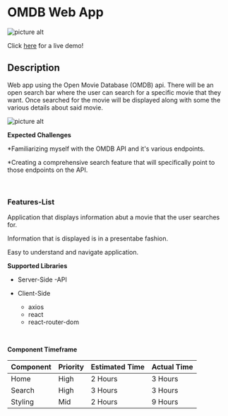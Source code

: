 # OMDB Web App

![picture alt](https://www.programmableweb.com/sites/default/files/styles/facebook_scale_height_200/public/OMDb%20API.png?itok=sFxdpUFo)

Click [here](http://omdb-cc.surge.sh/) for a live demo!

## Description ###

Web app using the Open Movie Database (OMDB) api. There will be an open search bar where the user can search for a specific movie that they want. Once searched for the movie will be displayed along with some the various details about said movie. 

![picture alt](https://media3.giphy.com/media/6pJNYBYSMFod2/source.gif)


**Expected Challenges** 

*Familiarizing myself with the OMDB API and it's various endpoints.

*Creating a comprehensive search feature that will specifically point to those endpoints on the API.


&nbsp;
&nbsp;
&nbsp;

### Features-List ###

Application that displays information abut a movie that the user searches for.

Information that is displayed is in a presentabe fashion.

Easy to understand and navigate application.


**Supported Libraries**

* Server-Side
  -API

* Client-Side
  - axios
  - react
  - react-router-dom

&nbsp;
&nbsp;
&nbsp;
&nbsp;
&nbsp;


**Component Timeframe**

Component     | Priority      | Estimated Time  |  Actual Time  |
------------- | ------------- |---------------  |-------------  |
Home          | High          | 2 Hours         | 3 Hours       |
Search        | High          | 3 Hours         | 3 Hours       |
Styling       | Mid           | 2 Hours         | 9 Hours       |